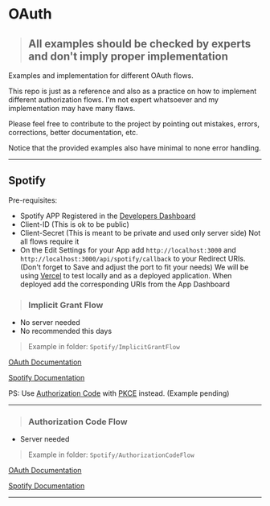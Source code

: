 # OAuth

> ## **All examples should be checked by experts and don't imply proper implementation**

Examples and implementation for different OAuth flows.

This repo is just as a reference and also as a practice on how to implement different authorization flows. I'm not expert whatsoever and my implementation may have many flaws.

Please feel free to contribute to the project by pointing out mistakes, errors, corrections, better documentation, etc.

Notice that the provided examples also have minimal to none error handling.

---

## Spotify

Pre-requisites:

-   Spotify APP Registered in the [Developers Dashboard](https://developer.spotify.com/dashboard/applications)
-   Client-ID (This is ok to be public)
-   Client-Secret (This is meant to be private and used only server side) Not all flows require it
-   On the Edit Settings for your App add `http://localhost:3000` and `http://localhost:3000/api/spotify/callback` to your Redirect URIs. (Don't forget to Save and adjust the port to fit your needs) We will be using [Vercel](https://vercel.com) to test locally and as a deployed application. When deployed add the corresponding URIs from the App Dashboard

> ### Implicit Grant Flow

-   No server needed
-   No recommended this days

> Example in folder: `Spotify/ImplicitGrantFlow`

[OAuth Documentation](https://oauth.net/2/grant-types/implicit/)

[Spotify Documentation](https://developer.spotify.com/documentation/general/guides/authorization/implicit-grant/)

PS: Use [Authorization Code](https://oauth.net/2/grant-types/authorization-code/) with [PKCE](https://oauth.net/2/pkce/) instead. (Example pending)

---

> ### Authorization Code Flow

-   Server needed

> Example in folder: `Spotify/AuthorizationCodeFlow`

[OAuth Documentation](https://oauth.net/2/grant-types/authorization-code/)

[Spotify Documentation](https://developer.spotify.com/documentation/general/guides/authorization/code-flow/)

---
